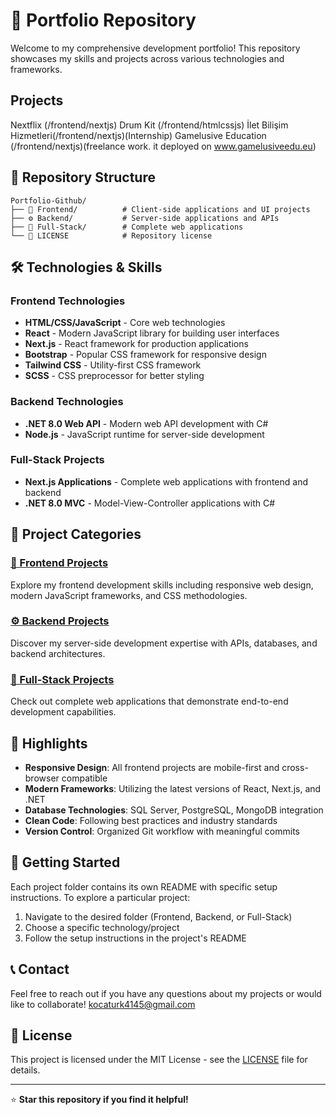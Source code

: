 # 🚀 Portfolio Repository

Welcome to my comprehensive development portfolio! This repository showcases my skills and projects across various technologies and frameworks.

## Projects
Nextflix (/frontend/nextjs)
Drum Kit (/frontend/htmlcssjs)
İlet Bilişim Hizmetleri(/frontend/nextjs)(Internship)
Gamelusive Education (/frontend/nextjs)(freelance work. it deployed on www.gamelusiveedu.eu)

## 📁 Repository Structure

```
Portfolio-Github/
├── 🎨 Frontend/          # Client-side applications and UI projects
├── ⚙️ Backend/           # Server-side applications and APIs
├── 🔗 Full-Stack/        # Complete web applications
└── 📄 LICENSE            # Repository license
```

## 🛠️ Technologies & Skills

### Frontend Technologies
- **HTML/CSS/JavaScript** - Core web technologies
- **React** - Modern JavaScript library for building user interfaces
- **Next.js** - React framework for production applications
- **Bootstrap** - Popular CSS framework for responsive design
- **Tailwind CSS** - Utility-first CSS framework
- **SCSS** - CSS preprocessor for better styling

### Backend Technologies
- **.NET 8.0 Web API** - Modern web API development with C#
- **Node.js** - JavaScript runtime for server-side development

### Full-Stack Projects
- **Next.js Applications** - Complete web applications with frontend and backend
- **.NET 8.0 MVC** - Model-View-Controller applications with C#

## 📂 Project Categories

### [🎨 Frontend Projects](./Frontend/)
Explore my frontend development skills including responsive web design, modern JavaScript frameworks, and CSS methodologies.

### [⚙️ Backend Projects](./Backend/)
Discover my server-side development expertise with APIs, databases, and backend architectures.

### [🔗 Full-Stack Projects](./Full-Stack/)
Check out complete web applications that demonstrate end-to-end development capabilities.

## 🌟 Highlights

- **Responsive Design**: All frontend projects are mobile-first and cross-browser compatible
- **Modern Frameworks**: Utilizing the latest versions of React, Next.js, and .NET
- **Database Technologies**: SQL Server, PostgreSQL, MongoDB integration
- **Clean Code**: Following best practices and industry standards
- **Version Control**: Organized Git workflow with meaningful commits

## 🚀 Getting Started

Each project folder contains its own README with specific setup instructions. To explore a particular project:

1. Navigate to the desired folder (Frontend, Backend, or Full-Stack)
2. Choose a specific technology/project
3. Follow the setup instructions in the project's README


## 📞 Contact

Feel free to reach out if you have any questions about my projects or would like to collaborate! kocaturk4145@gmail.com

## 📄 License

This project is licensed under the MIT License - see the [LICENSE](LICENSE) file for details.

---

⭐ **Star this repository if you find it helpful!**

